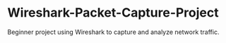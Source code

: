 # Wireshark-Packet-Capture-Project
Beginner project using Wireshark to capture and analyze network traffic.
